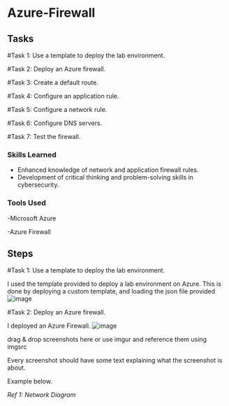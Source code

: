 # Azure-Firewall

## Tasks
#Task 1: Use a template to deploy the lab environment.

#Task 2: Deploy an Azure firewall.

#Task 3: Create a default route.

#Task 4: Configure an application rule.

#Task 5: Configure a network rule.

#Task 6: Configure DNS servers.

#Task 7: Test the firewall.

### Skills Learned
- Enhanced knowledge of network and application firewall rules.
- Development of critical thinking and problem-solving skills in cybersecurity.

### Tools Used
-Microsoft Azure

-Azure Firewall

## Steps
#Task 1: Use a template to deploy the lab environment.

I used the template provided to deploy a lab environment on Azure. This is done by deploying a custom template, and loading the json file provided
![image](https://github.com/Vorfreude7/Azure-Firewall/assets/128520269/bb9b644a-dbde-4bf1-952c-b01c40328b58)


#Task 2: Deploy an Azure firewall.

I deployed an Azure Firewall.
![image](https://github.com/Vorfreude7/Azure-Firewall/assets/128520269/ee2a6841-eb67-4762-acd1-6f6577252a9b)



drag & drop screenshots here or use imgur and reference them using imgsrc

Every screenshot should have some text explaining what the screenshot is about.

Example below.

*Ref 1: Network Diagram*
